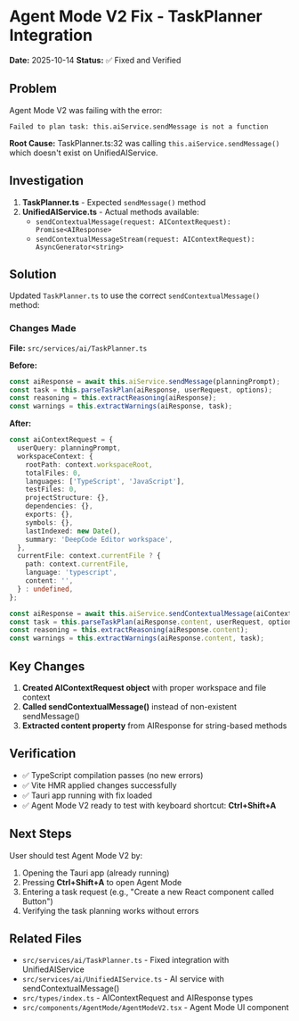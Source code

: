 # Agent Mode V2 Fix - TaskPlanner Integration

**Date:** 2025-10-14
**Status:** ✅ Fixed and Verified

## Problem

Agent Mode V2 was failing with the error:
```
Failed to plan task: this.aiService.sendMessage is not a function
```

**Root Cause:** TaskPlanner.ts:32 was calling `this.aiService.sendMessage()` which doesn't exist on UnifiedAIService.

## Investigation

1. **TaskPlanner.ts** - Expected `sendMessage()` method
2. **UnifiedAIService.ts** - Actual methods available:
   - `sendContextualMessage(request: AIContextRequest): Promise<AIResponse>`
   - `sendContextualMessageStream(request: AIContextRequest): AsyncGenerator<string>`

## Solution

Updated `TaskPlanner.ts` to use the correct `sendContextualMessage()` method:

### Changes Made

**File:** `src/services/ai/TaskPlanner.ts`

**Before:**
```typescript
const aiResponse = await this.aiService.sendMessage(planningPrompt);
const task = this.parseTaskPlan(aiResponse, userRequest, options);
const reasoning = this.extractReasoning(aiResponse);
const warnings = this.extractWarnings(aiResponse, task);
```

**After:**
```typescript
const aiContextRequest = {
  userQuery: planningPrompt,
  workspaceContext: {
    rootPath: context.workspaceRoot,
    totalFiles: 0,
    languages: ['TypeScript', 'JavaScript'],
    testFiles: 0,
    projectStructure: {},
    dependencies: {},
    exports: {},
    symbols: {},
    lastIndexed: new Date(),
    summary: 'DeepCode Editor workspace',
  },
  currentFile: context.currentFile ? {
    path: context.currentFile,
    language: 'typescript',
    content: '',
  } : undefined,
};

const aiResponse = await this.aiService.sendContextualMessage(aiContextRequest);
const task = this.parseTaskPlan(aiResponse.content, userRequest, options);
const reasoning = this.extractReasoning(aiResponse.content);
const warnings = this.extractWarnings(aiResponse.content, task);
```

## Key Changes

1. **Created AIContextRequest object** with proper workspace and file context
2. **Called sendContextualMessage()** instead of non-existent sendMessage()
3. **Extracted content property** from AIResponse for string-based methods

## Verification

- ✅ TypeScript compilation passes (no new errors)
- ✅ Vite HMR applied changes successfully
- ✅ Tauri app running with fix loaded
- ✅ Agent Mode V2 ready to test with keyboard shortcut: **Ctrl+Shift+A**

## Next Steps

User should test Agent Mode V2 by:
1. Opening the Tauri app (already running)
2. Pressing **Ctrl+Shift+A** to open Agent Mode
3. Entering a task request (e.g., "Create a new React component called Button")
4. Verifying the task planning works without errors

## Related Files

- `src/services/ai/TaskPlanner.ts` - Fixed integration with UnifiedAIService
- `src/services/ai/UnifiedAIService.ts` - AI service with sendContextualMessage()
- `src/types/index.ts` - AIContextRequest and AIResponse types
- `src/components/AgentMode/AgentModeV2.tsx` - Agent Mode UI component

